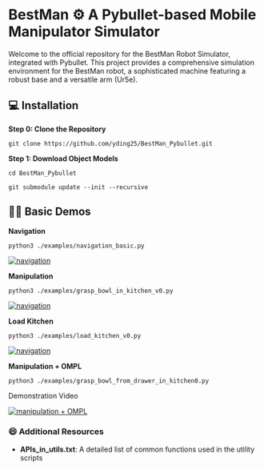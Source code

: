 # BestMan ⚙️ A Pybullet-based Mobile Manipulator Simulator

Welcome to the official repository for the BestMan Robot Simulator, integrated with Pybullet. This project provides a comprehensive simulation environment for the BestMan robot, a sophisticated machine featuring a robust base and a versatile arm (Ur5e).


## 💻 Installation

**Step 0: Clone the Repository**

`git clone https://github.com/yding25/BestMan_Pybullet.git`


**Step 1: Download Object Models**

`cd BestMan_Pybullet`

`git submodule update --init --recursive`


## 👨‍💻 Basic Demos

**Navigation**

`python3 ./examples/navigation_basic.py`

[![navigation](https://img.youtube.com/vi/_tVbxgiM-5Q/0.jpg)](https://www.youtube.com/watch?v=_tVbxgiM-5Q)


**Manipulation**

`python3 ./examples/grasp_bowl_in_kitchen_v0.py`

[![navigation](https://img.youtube.com/vi/XnmEqOgxNM4/0.jpg)](https://www.youtube.com/watch?v=XnmEqOgxNM4)


**Load Kitchen**

`python3 ./examples/load_kitchen_v0.py`

[![navigation](https://img.youtube.com/vi/hes7J-uy2DU/0.jpg)](https://www.youtube.com/watch?v=hes7J-uy2DU)


**Manipulation + OMPL**

`python3 ./examples/grasp_bowl_from_drawer_in_kitchen0.py`

Demonstration Video

[![manipulation + OMPL](https://img.youtube.com/vi/f25d4N_Lv9w/0.jpg)](https://www.youtube.com/watch?v=f25d4N_Lv9w)

### :smile: Additional Resources

- **APIs_in_utils.txt**: A detailed list of common functions used in the utility scripts

